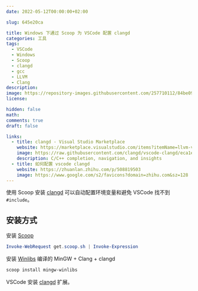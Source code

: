 ```yaml
---
date: 2022-05-12T00:00:00+02:00

slug: 645e20ca

title: Windows 下通过 Scoop 为 VSCode 配置 clangd
categories: 工具
tags:
  - VSCode
  - Windows
  - Scoop
  - clangd
  - gcc
  - LLVM
  - Clang
description:
image: https://repository-images.githubusercontent.com/257710112/84be0900-849d-11ea-855a-6b304dddf63a
license:

hidden: false
math:
comments: true
draft: false

links:
  - title: clangd - Visual Studio Marketplace
    website: https://marketplace.visualstudio.com/items?itemName=llvm-vs-code-extensions.vscode-clangd
    image: https://raw.githubusercontent.com/clangd/vscode-clangd/eca1e05a39c4e987dca6247d825dfbe92fd5996f/icon.png
    description: C/C++ completion, navigation, and insights
  - title: 如何配置 vscode clangd
    website: https://zhuanlan.zhihu.com/p/508819503
    image: https://www.google.com/s2/favicons?domain=zhihu.com&sz=128
---
```


使用 Scoop 安装 [clangd](https://clangd.llvm.org/) 可以自动配置环境变量和避免 VSCode 找不到 `#include`。

<!--more-->

## 安装方式

安装 [Scoop](https://scoop.sh/)

```powershell
Invoke-WebRequest get.scoop.sh | Invoke-Expression
```

安装 [Winlibs](https://winlibs.com/) 编译的 MinGW + Clang + clangd

```powershell
scoop install mingw-winlibs
```

VSCode 安装 [clangd](https://marketplace.visualstudio.com/items?itemName=llvm-vs-code-extensions.vscode-clangd) 扩展。
